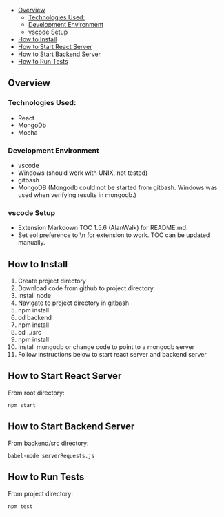 <!--
TOC (Shortcut to update: Ctrl-M T).  Requires vscode plug-in Markdown TOC by
AlanWalk.  Can be manually updated if you don't have that plug-in.
-->
<!-- TOC -->

- [Overview](#overview)
  - [Technologies Used:](#technologies-used)
  - [Development Environment](#development-environment)
  - [vscode Setup](#vscode-setup)
- [How to Install](#how-to-install)
- [How to Start React Server](#how-to-start-react-server)
- [How to Start Backend Server](#how-to-start-backend-server)
- [How to Run Tests](#how-to-run-tests)

<!-- /TOC -->

## Overview

### Technologies Used:

- React
- MongoDb
- Mocha

### Development Environment

- vscode
- Windows (should work with UNIX, not tested)
- gitbash
- MongoDB (Mongodb could not be started from gitbash. Windows was used when verifying results in mongodb.)

### vscode Setup

- Extension Markdown TOC 1.5.6 (AlanWalk) for README.md.
- Set eol preference to \n for extension to work. TOC can be updated manually.

## How to Install

1. Create project directory
1. Download code from github to project directory
1. Install node
1. Navigate to project directory in gitbash
1. npm install
1. cd backend
1. npm install
1. cd ../src
1. npm install
1. Install mongodb or change code to point to a mongodb server
1. Follow instructions below to start react server and backend server

## How to Start React Server

From root directory:

`npm start`<br/>

## How to Start Backend Server

From backend/src directory:

`babel-node serverRequests.js`<br/>

## How to Run Tests

From project directory:

`npm test`

